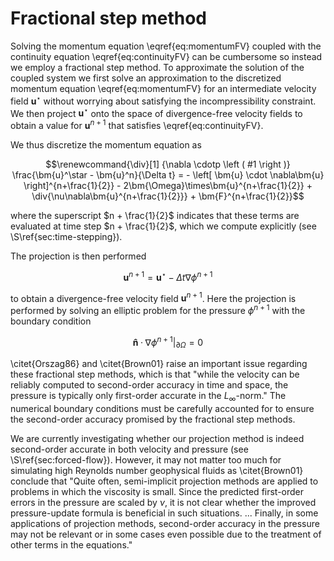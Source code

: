# Fractional step method

Solving the momentum equation \eqref{eq:momentumFV} coupled with the continuity equation \eqref{eq:continuityFV} can be
cumbersome so instead we employ a fractional step method. To approximate the solution of the coupled system we first
solve an approximation to the discretized momentum equation \eqref{eq:momentumFV} for an intermediate velocity field
$\bm{u}^\star$ without worrying about satisfying the incompressibility constraint. We then project $\bm{u}^\star$ onto
the space of divergence-free velocity fields to obtain a value for $\bm{u}^{n+1}$ that satisfies
\eqref{eq:continuityFV}.

We thus discretize the momentum equation as
```math
\renewcommand{\div}[1] {\nabla \cdotp \left ( #1 \right )}
\frac{\bm{u}^\star - \bm{u}^n}{\Delta t}
  = - \left[ \bm{u} \cdot \nabla\bm{u} \right]^{n+\frac{1}{2}}
  - 2\bm{\Omega}\times\bm{u}^{n+\frac{1}{2}}
  + \div{\nu\nabla\bm{u}^{n+\frac{1}{2}}}
  + \bm{F}^{n+\frac{1}{2}}
```
where the superscript $n + \frac{1}{2}$ indicates that these terms are evaluated at time step $n + \frac{1}{2}$, which
we compute explicitly (see \S\ref{sec:time-stepping}).

The projection is then performed
```math
   \bm{u}^{n+1} = \bm{u}^\star - \Delta t \nabla \phi^{n+1}
```
to obtain a divergence-free velocity field $\bm{u}^{n+1}$. Here the projection is performed by solving an elliptic
problem for the pressure $\phi^{n+1}$ with the boundary condition
```math
\newcommand{\uvec}[1]{\boldsymbol{\hat{\textbf{#1}}}}
  \bm{\hat{n}} \cdotp \nabla\phi^{n+1} |_{\partial\Omega} = 0
```

\citet{Orszag86} and \citet{Brown01} raise an important issue regarding these fractional step methods, which is that
"while the velocity can be reliably computed to second-order accuracy in time and space, the pressure is typically only
first-order accurate in the $L_\infty$-norm." The numerical boundary conditions must be carefully accounted for to
ensure the second-order accuracy promised by the fractional step methods.

We are currently investigating whether our projection method is indeed second-order accurate in both velocity and
pressure (see \S\ref{sec:forced-flow}). However, it may not matter too much for simulating high Reynolds number
geophysical fluids as \citet{Brown01} conclude that "Quite often, semi-implicit projection methods are applied to
problems in which the viscosity is small. Since the predicted first-order errors in the pressure are scaled by $\nu$,
it is not clear whether the improved pressure-update formula is beneficial in such situations. ... Finally, in some
applications of projection methods, second-order accuracy in the pressure may not be relevant or in some cases even
possible due to the treatment of other terms in the equations."
